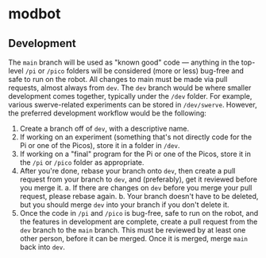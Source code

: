 # modbot

## Development
The `main` branch will be used as "known good" code — anything in the top-level `/pi` or `/pico` folders will be considered (more or less) bug-free and safe to run on the robot. All changes to main must be made via pull requests, almost always from `dev`. The `dev` branch would be where smaller development comes together, typically under the `/dev` folder. For example, various swerve-related experiments can be stored in `/dev/swerve`. However, the preferred development workflow would be the following:
1. Create a branch off of `dev`, with a descriptive name.
2. If working on an experiment (something that's not directly code for the Pi or one of the Picos), store it in a folder in `/dev`.
3. If working on a "final" program for the Pi or one of the Picos, store it in the `/pi` or `/pico` folder as appropriate.
4. After you're done, rebase your branch onto `dev`, then create a pull request from your branch to `dev`, and (preferably), get it reviewed before you merge it.
  a. If there are changes on `dev` before you merge your pull request, please rebase again.
  b. Your branch doesn't have to be deleted, but you should merge `dev` into your branch if you don't delete it.
5. Once the code in `/pi` and `/pico` is bug-free, safe to run on the robot, and the features in development are complete, create a pull request from the `dev` branch to the `main` branch. This must be reviewed by at least one other person, before it can be merged. Once it is merged, merge `main` back into `dev`.
